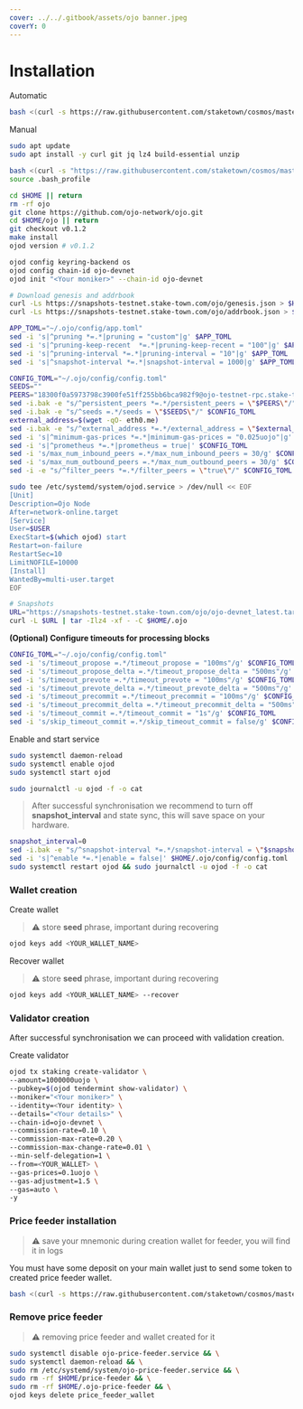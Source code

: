 ```yaml
---
cover: ../../.gitbook/assets/ojo banner.jpeg
coverY: 0
---
```


# Installation

Automatic

```bash
bash <(curl -s https://raw.githubusercontent.com/staketown/cosmos/master/ojo/install.sh)
```

Manual

```bash
sudo apt update
sudo apt install -y curl git jq lz4 build-essential unzip

bash <(curl -s "https://raw.githubusercontent.com/staketown/cosmos/master/utils/go_install.sh")
source .bash_profile

cd $HOME || return
rm -rf ojo
git clone https://github.com/ojo-network/ojo.git
cd $HOME/ojo || return
git checkout v0.1.2
make install
ojod version # v0.1.2

ojod config keyring-backend os
ojod config chain-id ojo-devnet
ojod init "<Your moniker>" --chain-id ojo-devnet

# Download genesis and addrbook
curl -Ls https://snapshots-testnet.stake-town.com/ojo/genesis.json > $HOME/.ojo/config/genesis.json
curl -Ls https://snapshots-testnet.stake-town.com/ojo/addrbook.json > $HOME/.ojo/config/addrbook.json

APP_TOML="~/.ojo/config/app.toml"
sed -i 's|^pruning *=.*|pruning = "custom"|g' $APP_TOML
sed -i 's|^pruning-keep-recent  *=.*|pruning-keep-recent = "100"|g' $APP_TOML
sed -i 's|^pruning-interval *=.*|pruning-interval = "10"|g' $APP_TOML
sed -i 's|^snapshot-interval *=.*|snapshot-interval = 1000|g' $APP_TOML

CONFIG_TOML="~/.ojo/config/config.toml"
SEEDS=""
PEERS="18300f0a5973798c3900fe51ff255bb6bca982f9@ojo-testnet-rpc.stake-town.com:36656"
sed -i.bak -e "s/^persistent_peers *=.*/persistent_peers = \"$PEERS\"/" $CONFIG_TOML
sed -i.bak -e "s/^seeds =.*/seeds = \"$SEEDS\"/" $CONFIG_TOML
external_address=$(wget -qO- eth0.me)
sed -i.bak -e "s/^external_address *=.*/external_address = \"$external_address:26656\"/" $CONFIG_TOML
sed -i 's|^minimum-gas-prices *=.*|minimum-gas-prices = "0.025uojo"|g' $CONFIG_TOML
sed -i 's|^prometheus *=.*|prometheus = true|' $CONFIG_TOML
sed -i 's/max_num_inbound_peers =.*/max_num_inbound_peers = 30/g' $CONFIG_TOML
sed -i 's/max_num_outbound_peers =.*/max_num_outbound_peers = 30/g' $CONFIG_TOML
sed -i -e "s/^filter_peers *=.*/filter_peers = \"true\"/" $CONFIG_TOML

sudo tee /etc/systemd/system/ojod.service > /dev/null << EOF
[Unit]
Description=Ojo Node
After=network-online.target
[Service]
User=$USER
ExecStart=$(which ojod) start
Restart=on-failure
RestartSec=10
LimitNOFILE=10000
[Install]
WantedBy=multi-user.target
EOF

# Snapshots
URL="https://snapshots-testnet.stake-town.com/ojo/ojo-devnet_latest.tar.lz4"
curl -L $URL | tar -Ilz4 -xf - -C $HOME/.ojo
```

**(Optional) Configure timeouts for processing blocks**

```bash
CONFIG_TOML="~/.ojo/config/config.toml"
sed -i 's/timeout_propose =.*/timeout_propose = "100ms"/g' $CONFIG_TOML
sed -i 's/timeout_propose_delta =.*/timeout_propose_delta = "500ms"/g' $CONFIG_TOML
sed -i 's/timeout_prevote =.*/timeout_prevote = "100ms"/g' $CONFIG_TOML
sed -i 's/timeout_prevote_delta =.*/timeout_prevote_delta = "500ms"/g' $CONFIG_TOML
sed -i 's/timeout_precommit =.*/timeout_precommit = "100ms"/g' $CONFIG_TOML
sed -i 's/timeout_precommit_delta =.*/timeout_precommit_delta = "500ms"/g' $CONFIG_TOML
sed -i 's/timeout_commit =.*/timeout_commit = "1s"/g' $CONFIG_TOML
sed -i 's/skip_timeout_commit =.*/skip_timeout_commit = false/g' $CONFIG_TOML
```

Enable and start service

```bash
sudo systemctl daemon-reload
sudo systemctl enable ojod
sudo systemctl start ojod

sudo journalctl -u ojod -f -o cat
```

> After successful synchronisation we recommend to turn off **snapshot\_interval** and state sync, this will save space on your hardware.

```bash
snapshot_interval=0
sed -i.bak -e "s/^snapshot-interval *=.*/snapshot-interval = \"$snapshot_interval\"/" ~/.ojo/config/app.toml
sed -i 's|^enable *=.*|enable = false|' $HOME/.ojo/config/config.toml
sudo systemctl restart ojod && sudo journalctl -u ojod -f -o cat
```

### Wallet creation

Create wallet

> ⚠️ store **seed** phrase, important during recovering

```bash
ojod keys add <YOUR_WALLET_NAME>
```

Recover wallet

> ⚠️ store **seed** phrase, important during recovering

```bash
ojod keys add <YOUR_WALLET_NAME> --recover
```

### Validator creation

After successful synchronisation we can proceed with validation creation.

Create validator

```bash
ojod tx staking create-validator \
--amount=1000000uojo \
--pubkey=$(ojod tendermint show-validator) \
--moniker="<Your moniker>" \
--identity=<Your identity> \
--details="<Your details>" \
--chain-id=ojo-devnet \
--commission-rate=0.10 \
--commission-max-rate=0.20 \
--commission-max-change-rate=0.01 \
--min-self-delegation=1 \
--from=<YOUR_WALLET> \
--gas-prices=0.1uojo \
--gas-adjustment=1.5 \
--gas=auto \
-y
```

### Price feeder installation

> ⚠️ save your mnemonic during creation wallet for feeder, you will find it in logs

You must have some deposit on your main wallet just to send some token to created price feeder wallet.

```bash
bash <(curl -s https://raw.githubusercontent.com/staketown/cosmos/master/ojo/price_feeder_install.sh)
```

### Remove price feeder

> ⚠️ removing price feeder and wallet created for it

```bash
sudo systemctl disable ojo-price-feeder.service && \
sudo systemctl daemon-reload && \
sudo rm /etc/systemd/system/ojo-price-feeder.service && \
sudo rm -rf $HOME/price-feeder && \
sudo rm -rf $HOME/.ojo-price-feeder && \
ojod keys delete price_feeder_wallet
```
